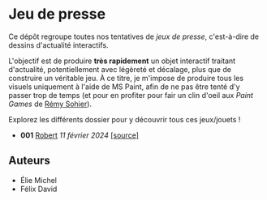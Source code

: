 Jeu de presse
=============

Ce dépôt regroupe toutes nos tentatives de *jeux de presse*, c'est-à-dire de dessins d'actualité interactifs.

L'objectif est de produire **très rapidement** un objet interactif traitant d'actualité, potentiellement avec légèreté et décalage, plus que de construire un véritable jeu. À ce titre, je m'impose de produire tous les visuels uniquement à l'aide de MS Paint, afin de ne pas être tenté d'y passer trop de temps (et pour en profiter pour fair un clin d'oeil aux *Paint Games* de [Rémy Sohier](https://www.remysohier.com/)).

Explorez les différents dossier pour y découvrir tous ces jeux/jouets !

 - **001** [Robert](https://eliemichel.github.io/JeuDePresse/Robert) *11 février 2024* [[source]](https://github.com/eliemichel/JeuDePresse/tree/main/Robert)

Auteurs
-------

 - Élie Michel
 - Félix David
